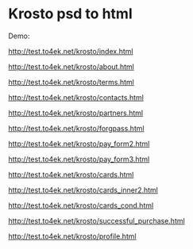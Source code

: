 Krosto psd to html
=======
Demo:

http://test.to4ek.net/krosto/index.html

http://test.to4ek.net/krosto/about.html

http://test.to4ek.net/krosto/terms.html

http://test.to4ek.net/krosto/contacts.html

http://test.to4ek.net/krosto/partners.html

http://test.to4ek.net/krosto/forgpass.html

http://test.to4ek.net/krosto/pay_form2.html

http://test.to4ek.net/krosto/pay_form3.html

http://test.to4ek.net/krosto/cards.html

http://test.to4ek.net/krosto/cards_inner2.html

http://test.to4ek.net/krosto/cards_cond.html

http://test.to4ek.net/krosto/successful_purchase.html

http://test.to4ek.net/krosto/profile.html

